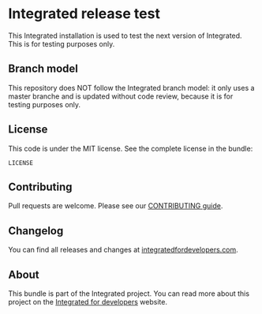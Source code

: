 # Integrated release test #
This Integrated installation is used to test the next version of Integrated. This is for testing purposes only.

## Branch model ##
This repository does NOT follow the Integrated branch model: it only uses a master branche and is updated without code review, because it is for testing purposes only.

## License ##
This code is under the MIT license. See the complete license in the bundle:

    LICENSE

## Contributing ##
Pull requests are welcome. Please see our [CONTRIBUTING guide](http://www.integratedfordevelopers.com/contributing "CONTRIBUTING guide").

## Changelog ##
You can find all releases and changes at [integratedfordevelopers.com](http://www.integratedfordevelopers.com "integratedfordevelopers.com").

## About ##
This bundle is part of the Integrated project. You can read more about this project on the
[Integrated for developers](http://www.integratedfordevelopers.com "Integrated for developers") website.